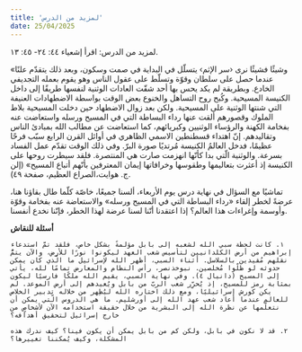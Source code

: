 ```yaml
---
title: 'لمزيد من الدرس'
date: 25/04/2025
---
```


لمزيد من الدرس: اقرأ إشعياء ٤٤: ٢٤- ٤٥: ١٣.

«وشيئًا فشيئًا نرى ‹سر الإثم› يتسلّل في البداية في صمت وسكون، وبعد ذلك يتقدّم علنًا عندما حصل على سلطان وقوّة وتسلّط على عقول الناس وهو يقوم بعمله التجديفي الخادع. وبطريقة لم يكد يحس بها أحد شقّت العادات الوثنية لنفسها طريقًا إلى داخل الكنيسة المسيحية. وكُبح روح التساهل والخنوع بعض الوقت بواسطة الاضطهادات العنيفة التي شنتها الوثنية على المسيحية. ولكن بعد زوال الاضطهاد حين دخلت المسيحية بلاط الملوك وقصورهم ألقت عنها رداء البساطة التي في المسيح ورسله واستعاضت عنه بفخامة الكهنة والرؤساء الوثنيين وكبريائهم، كما استعاضت عن مطالب الله بمبادئ الناس وتقاليدهم. إنّ اهتداء قسطنطين الاسمي الظاهري في أوائل القرن الرابع سبّب فرحًا عظيمًا، فدخل العالمُ الكنيسة مُرتديًا صورة البرّ. وفي ذلك الوقت تقدّم عمل الفساد بسرعة. والوثنية الّتي بدا كأنّها انهزمت صارت هي المنتصرة. فلقد سيطرت روحها على الكنيسة إذ أعثرت بتعاليمها وطقوسها وخرافاتها إيمان المعترفين بأنّهم أتباع المسيح» (إلن ج. هوايت،الصراع العظيم، صفحة  ٤٩).

تماشيًا مع السؤال في نهاية درس يوم الأربعاء، ألسنا جميعًا، خاصّة كلّما طال بقاؤنا هنا، عرضةً لخطر إلقاء «رداء البساطة التي في المسيح ورسله» والاستعاضة عنه بفخامة وقوّة وأوسمة وإغراءات هذا العالم؟ إذا اعتقدنا أنّنا لسنا عرضة لهذا الخطر، فإنّنا نخدع أنفسنا.

**أسئلة للنقاش**

`١. كانت لحظة سبي الله لشعبه إلى بابل مؤلمةً بشكل خاص، فلقد تمَّ استدعاء إبراهيم من أرض الكلدانيين لتأسيس شعب العهد ليكونوا نورًا للأرض، والآن يتمُّ نقلهم مُقيدين بالسلاسل. أثناء السبي، أظهر الله لإسرائيل ما الّذي كان يمكن حدوثه لو ظلّوا مُخلصين. نبوخذنصر، رأس النظام والمعارض تمامًا لله، يأتي إلى المسيح (دانيال ٤). وفي نهاية السبي، يقيم الله ملكًا فارسيًا ليكون بمثابة رمز للمسيح، إذ يُحرِّر شعب الربّ من بابل ويُعيدهم إلى أرض الموعد. لم يكن كورش إسرائيليًا، ومع ذلك اختاره الله ليُظِهر من خلاله تدبير الخلاص للعالم عندما أعاد شعب عهد الله إلى أورشليم. ما هي الدروس الّتي يمكن أن نتعلّمها عن نظرة الله إلى البشرية من خلال حقيقة استخدامه الآن لأشخاصٍ من خارج إسرائيل لتحقيق أهدافه؟`

`٢. قد لا نكون في بابل، ولكن كم من بابل يمكن أن يكون فينا؟ كيف ندرك هذه المشكلة، وكيف يُمكننا تغييرها؟`